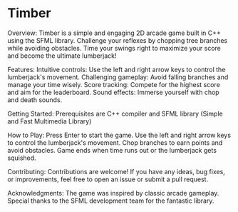 # Timber

Overview:
Timber is a simple and engaging 2D arcade game built in C++ using the SFML library. Challenge your reflexes by chopping tree branches while avoiding obstacles. Time your swings right to maximize your score and become the ultimate lumberjack!


Features:
Intuitive controls: Use the left and right arrow keys to control the lumberjack's movement.
Challenging gameplay: Avoid falling branches and manage your time wisely.
Score tracking: Compete for the highest score and aim for the leaderboard.
Sound effects: Immerse yourself with chop and death sounds.

Getting Started:
Prerequisites are
C++ compiler and
SFML library (Simple and Fast Multimedia Library)

How to Play:
Press Enter to start the game.
Use the left and right arrow keys to control the lumberjack's movement.
Chop branches to earn points and avoid obstacles.
Game ends when time runs out or the lumberjack gets squished.

Contributing:
Contributions are welcome! If you have any ideas, bug fixes, or improvements, feel free to open an issue or submit a pull request.

Acknowledgments:
The game was inspired by classic arcade gameplay.
Special thanks to the SFML development team for the fantastic library.
